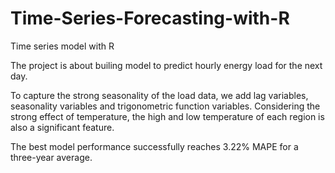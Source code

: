 # Time-Series-Forecasting-with-R
Time series model with R

The project is about builing model to predict hourly energy load for the next day.

To capture the strong seasonality of the load data, we add lag variables, seasonality variables and trigonometric function variables. Considering the strong effect of temperature, the high and low temperature of each region is also a significant feature. 

The best model performance successfully reaches 3.22% MAPE for a three-year average.
